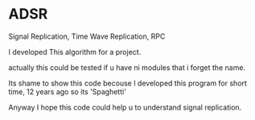 # ADSR
Signal Replication, Time Wave Replication, RPC

I developed This algorithm for a project.

actually this could be tested if u have ni modules that i forget the name.

Its shame to show this code becouse I developed this program for short time, 12 years ago 
so its 'Spaghetti'

Anyway I hope this code could help u to understand signal replication.


